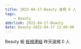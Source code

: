 ```yaml
---
title: 2022-04-17-Beauty 違規 0 人
tags:
    - Beauty
abbrlink: 2022-04-17-Beauty
date: Beauty-2022-04-17 12:00:00
---
```

Beauty 板 [板規連結](https://www.ptt.cc/bbs/Beauty/M.1630069980.A.84B.html)
昨天違規 0 人
